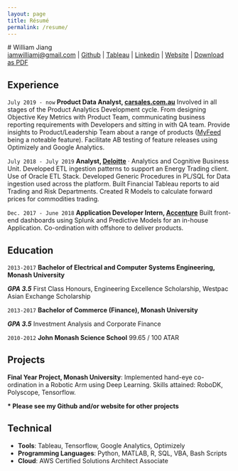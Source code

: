 ```yaml
---
layout: page
title: Résumé
permalink: /resume/
---
```

<link rel="canonical" href="{{ site.url }}{{ page.url | replace:'index.html',''}}">
# William Jiang

<div id="webaddress">
<a href="mailto:iamwilliamj@gmail.com">iamwilliamj@gmail.com</a>
|
<i class="fa fa-github"></i> <a href="http://github.com/wjia26" target="_blank">Github</a>
|
<i class="fa fa-github"></i> <a href="https://public.tableau.com/profile/william8331#!" target="_blank">Tableau</a>
|
<i class="fa fa-github"></i> <a href="https://www.linkedin.com/in/iamwilliamj/" target="_blank">Linkedin</a>
|
<i class="fa fa-github"></i> <a href="https://iamwilliamj.com" target="_blank">Website</a>
|
<i class="fa fa-github"></i> <a href="/assets/CV.pdf" target="_blank">Download as PDF</a>
</div>


## Experience

`July 2019 - now`
__Product Data Analyst, [carsales.com.au](https://www.carsales.com.au)__ Involved in all stages of the Product Analytics Development cycle. From designing Objective Key Metrics with Product Team, communicating business reporting requirements with Developers and sitting in with QA team. Provide insights to Product/Leadership Team about a range of products ([MyFeed](https://www.adnews.com.au/news/carsales-adds-story-feature-to-app-for-advertisers) being a noteable feature). Facilitate AB testing of feature releases using Optimizely and Google Analytics.

`July 2018 - July 2019`
__Analyst, [Deloitte](https://www2.deloitte.com/global/en/pages/strategy-operations/solutions/analytics-and-cognitive.html)__ · Analytics and Cognitive Business Unit. Developed ETL ingestion patterns to support an Energy Trading client. Use of Oracle ETL Stack. Developed Generic Procedures in PL/SQL for Data ingestion used across the platform. Built Financial Tableau reports to aid Trading and Risk Departments. Created R Models to calculate forward prices for commodities trading.

`Dec. 2017 - June 2018`
__Application Developer Intern, [Accenture](https://www.accenture.com/au-en)__ Built front-end dashboards using Splunk and Predictive Models for an in-house Application. Co-ordination with offshore to deliver products.


## Education

`2013-2017`
__Bachelor of Electrical and Computer Systems Engineering, Monash University__

***GPA 3.5***  First Class Honours, Engineering Excellence Scholarship, Westpac Asian Exchange Scholarship

`2013-2017`
__Bachelor of Commerce (Finance), Monash University__

***GPA 3.5***  Investment Analysis and Corporate Finance

`2010-2012`
__John Monash Science School__ 99.65 / 100 ATAR


## Projects

__Final Year Project, Monash University__: Implemented hand-eye co-ordination in a Robotic Arm using Deep Learning. Skills attained: RoboDK, Polyscope,
Tensorflow.

__* Please see my Github and/or website for other projects__

## Technical

*  **Tools**: Tableau, Tensorflow, Google Analytics, Optimizely
* **Programming Languages**: Python, MATLAB, R, SQL, VBA, Bash Scripts
* **Cloud**: AWS Certified Solutions Architect Associate

